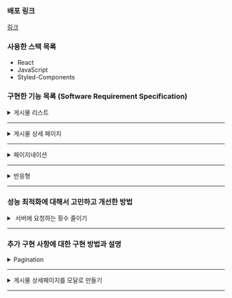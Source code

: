 ### 배포 링크

<a href="https://subtle-lolly-f9d984.netlify.app/" target="_blank">링크</a>

### 사용한 스택 목록

- React
- JavaScript
- Styled-Components

### 구현한 기능 목록 (Software Requirement Specification)

<details>
  <summary> 게시물 리스트 </summary>
    <img width="700" src="./public/imgs/posts.png"/>  
</details>

---

<details>
  <summary> 게시물 상세 페이지 </summary>
    <img width="700" src="./public/imgs/detail.gif"/>  
</details>

---

<details>
  <summary> 페이지네이션 </summary>
    <img width="700" src="./public/imgs/pagination.gif"/>  
</details>

---

<details>
  <summary> 반응형 </summary>
    <img width="700" src="./public/imgs/reactive.gif"/>  
</details>

---

### 성능 최적화에 대해서 고민하고 개선한 방법

<details style="white-space: pre">
  <summary> 서버에 요청하는 횟수 줄이기 </summary>
  <ol>
    <li>처음 앱을 시작할 때 posts와 comments 데이터 받아오기</li>
    <li>filter를 이용하여 post 컴포넌트와 detail 컴포넌트의 props로 데이터 보내기</li>
  </ol>
  <p>
    <strong>결론</strong><br />
    위의 과정 전에는 사용자가 post를 클릭 할 때마다 서버로 요청을 보냈으나
    이 과정 후에는 서버에 요청하는 횟수가 2번으로 고정됨 (posts, comments)
  </p>
</details>

---

### 추가 구현 사항에 대한 구현 방법과 설명

<details>
  <summary> Pagination </summary>
  <a href="https://codingbe.github.io/2022/08/04/%EA%B5%AC%EA%B8%80%EC%9D%98-%ED%8E%98%EC%9D%B4%EC%A7%80%EB%84%A4%EC%9D%B4%EC%85%98%EC%B2%98%EB%9F%BC-%EA%B5%AC%ED%98%84%ED%95%B4%EB%B3%B4%EA%B8%B0/" target="_blank">링크</a>
</details>

---

<details>
  <summary> 게시물 상세페이지를 모달로 만들기 </summary>
  <a href="https://codingbe.github.io/2022/08/05/%EA%B2%8C%EC%8B%9C%EB%AC%BC-%EC%83%81%EC%84%B8-%ED%8E%98%EC%9D%B4%EC%A7%80-%EB%AA%A8%EB%8B%AC%EB%8A%90%EB%82%8C-%EB%82%B4%EA%B8%B0/" target="_blank">링크</a>
</details>

---
